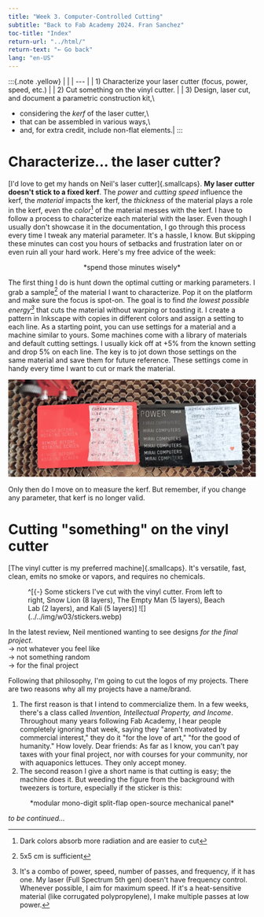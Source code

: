 ```yaml
---
title: "Week 3. Computer-Controlled Cutting"
subtitle: "Back to Fab Academy 2024. Fran Sanchez"
toc-title: "Index"
return-url: "../html/"
return-text: "← Go back"
lang: "en-US"
---
```

:::{.note .yellow}
|     |
| --- |
| 1) Characterize your laser cutter (focus, power, speed, etc.) |
| 2) Cut something on the vinyl cutter. |
| 3) Design, laser cut, and document a parametric construction kit,\
- considering the *kerf* of the laser cutter,\
- that can be assembled in various ways,\
- and, for extra credit, include non-flat elements.|
:::

# Characterize... the laser cutter?
[I'd love to get my hands on Neil's laser cutter]{.smallcaps}. **My laser cutter doesn't stick to a fixed kerf**. The *power* and *cutting speed* influence the kerf, the *material* impacts the kerf, the *thickness* of the material plays a role in the kerf, even the *color*[^101] of the material messes with the kerf. I have to follow a process to characterize each material with the laser. Even though I usually don't showcase it in the documentation, I go through this process every time I tweak any material parameter. It's a hassle, I know. But skipping these minutes can cost you hours of setbacks and frustration later on or even ruin all your hard work. Here's my free advice of the week:

<center>*spend those minutes wisely*</center>

The first thing I do is hunt down the optimal cutting or marking parameters. I grab a sample[^100] of the material I want to characterize. Pop it on the platform and make sure the focus is spot-on. The goal is to find *the lowest possible energy[^102]* that cuts the material without warping or toasting it. I create a pattern in Inkscape with copies in different colors and assign a setting to each line. As a starting point, you can use settings for a material and a machine similar to yours. Some machines come with a library of materials and default cutting settings. I usually kick off at +5% from the known setting and drop 5% on each line. The key is to jot down those settings on the same material and save them for future reference. These settings come in handy every time I want to cut or mark the material.

![Example of characterization for engraving an aluminum sheet](../../img/w03/character.webp)

[^100]:
    5x5 cm is sufficient
[^101]:
    Dark colors absorb more radiation and are easier to cut
[^102]:
    It's a combo of power, speed, number of passes, and frequency, if it has one. My laser (Full Spectrum 5th gen) doesn't have frequency control. Whenever possible, I aim for maximum speed. If it's a heat-sensitive material (like corrugated polypropylene), I make multiple passes at low power.

Only then do I move on to measure the kerf. But remember, if you change any parameter, that kerf is no longer valid.

# Cutting "something" on the vinyl cutter
[The vinyl cutter is my preferred machine]{.smallcaps}. It's versatile, fast, clean, emits no smoke or vapors, and requires no chemicals.

<figure>
^[{-} Some stickers I've cut with the vinyl cutter. From left to right, Snow Lion (8 layers), The Empty Man (5 layers), Beach Lab (2 layers), and Kali (5 layers)]
![](../../img/w03/stickers.webp)
</figure>

In the latest review, Neil mentioned wanting to see designs *for the final project*.\
→ not whatever you feel like\
→ not something random\
→ for the final project

Following that philosophy, I'm going to cut the logos of my projects. There are two reasons why all my projects have a name/brand.

1. The first reason is that I intend to commercialize them. In a few weeks, there's a class called *Invention, Intellectual Property, and Income*. Throughout many years following Fab Academy, I hear people completely ignoring that week, saying they "aren't motivated by commercial interest," they do it "for the love of art," "for the good of humanity." How lovely. Dear friends: As far as I know, you can't pay taxes with your final project, nor with courses for your community, nor with aquaponics lettuces. They only accept money.
2. The second reason I give a short name is that cutting is easy; the machine does it. But weeding the figure from the background with tweezers is torture, especially if the sticker is this:

<center>*modular mono-digit split-flap open-source mechanical panel*</center>

*to be continued...*

